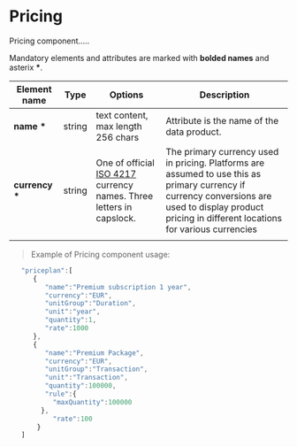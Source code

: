 # Pricing

Pricing component.....

Mandatory elements and attributes are marked with **bolded names** and asterix **\***. 

| Element name  | Type  | Options  | Description  |
|---|---|---|---|
| **name** **\*** | string  | text content, max length 256 chars  | Attribute is the name of the data product.  | 
| **currency** **\*** | string  | One of official [ISO 4217](https://en.wikipedia.org/wiki/ISO_4217) currency names. Three letters in capslock.  | The primary currency used in pricing. Platforms are assumed to use this as primary currency if currency conversions are used to display product pricing in different locations for various currencies  |
|   |   |   |   |

> Example of Pricing component usage:

```javascript
   "priceplan":[
      {
         "name":"Premium subscription 1 year",
         "currency":"EUR",
         "unitGroup":"Duration",
         "unit":"year",
         "quantity":1,
         "rate":1000
      },
      {
         "name":"Premium Package",
         "currency":"EUR",
         "unitGroup":"Transaction",
         "unit":"Transaction",
         "quantity":100000,
         "rule":{
           "maxQuantity":100000
		},
           "rate":100
       }
   ]
```
